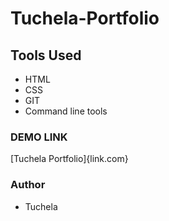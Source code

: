 # Tuchela-Portfolio

## Tools Used

- HTML
- CSS
- GIT
- Command line tools

### DEMO LINK

[Tuchela Portfolio]{link.com}

### Author

- Tuchela